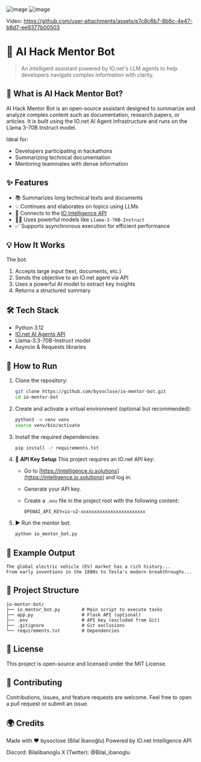 ![image](https://github.com/user-attachments/assets/6f81ecc0-43cb-4ac2-ac25-1f7824d3bd66)
![image](https://github.com/user-attachments/assets/8e629f39-a867-4133-9ba6-7cd508a1e181)


Video:
https://github.com/user-attachments/assets/e7c8c6b7-8b6c-4e47-b8d7-ee9377b00503


# 🧠 AI Hack Mentor Bot

> An intelligent assistant powered by IO.net's LLM agents to help developers navigate complex information with clarity.

## 🚀 What is AI Hack Mentor Bot?

AI Hack Mentor Bot is an open-source assistant designed to summarize and analyze complex content such as documentation, research papers, or articles. It is built using the IO.net AI Agent infrastructure and runs on the Llama 3-70B Instruct model.

Ideal for:
- Developers participating in hackathons  
- Summarizing technical documentation  
- Mentoring teammates with dense information  

## ✨ Features

- 📚 Summarizes long technical texts and documents  
- 💡 Continues and elaborates on topics using LLMs  
- 🔗 Connects to the [IO Intelligence API](https://intelligence.io.solutions/)  
- 🧑‍💻 Uses powerful models like `Llama-3-70B-Instruct`  
- ✅ Supports asynchronous execution for efficient performance  

## 💡 How It Works

The bot:
1. Accepts large input (text, documents, etc.)  
2. Sends the objective to an IO.net agent via API  
3. Uses a powerful AI model to extract key insights  
4. Returns a structured summary  

## 🛠️ Tech Stack

- Python 3.12  
- [IO.net AI Agents API](https://ai.io.net/ai/agents)  
- Llama-3.3-70B-Instruct model  
- Asyncio & Requests libraries  

## 🔧 How to Run

1. Clone the repository:

   ```bash
   git clone https://github.com/bysoclose/io-mentor-bot.git
   cd io-mentor-bot
   ````

2. Create and activate a virtual environment (optional but recommended):

   ```bash
   python3 -m venv venv
   source venv/bin/activate
   ````

3. Install the required dependencies:

   ```bash
   pip install -r requirements.txt
   ````

4. 🔐 **API Key Setup**
   This project requires an IO.net API key:

   * Go to [https://intelligence.io.solutions](https://intelligence.io.solutions) and log in.
   * Generate your API key.
   * Create a `.env` file in the project root with the following content:

     ````
     OPENAI_API_KEY=io-v2-xxxxxxxxxxxxxxxxxxxxxxxx
     ````

5. ▶️ Run the mentor bot:

   ```bash
   python io_mentor_bot.py
   ````

## 📄 Example Output

````
The global electric vehicle (EV) market has a rich history...  
From early inventions in the 1800s to Tesla's modern breakthroughs...
````

## 📁 Project Structure

````
io-mentor-bot/
├── io_mentor_bot.py        # Main script to execute tasks
├── app.py                  # Flask API (optional)
├── .env                    # API key (excluded from Git)
├── .gitignore              # Git exclusions
└── requirements.txt        # Dependencies
````

## 🪪 License

This project is open-source and licensed under the MIT License.

## 🤝 Contributing

Contributions, issues, and feature requests are welcome.
Feel free to open a pull request or submit an issue.

## 🌍 Credits

Made with ❤️ bysoclose (Bilal İbanoğlu)
Powered by IO.net Intelligence API

Discord: Bilalibanoglu
X (Twitter): @Bilal_ibanoglu

